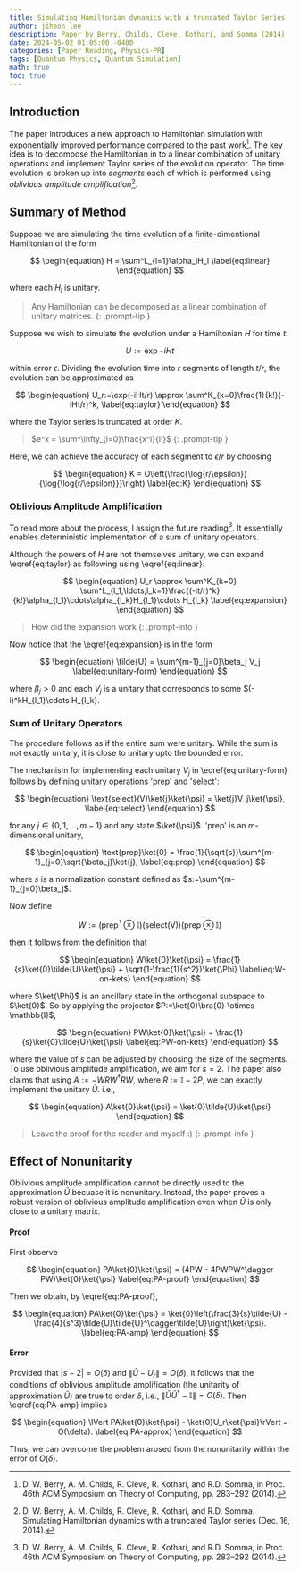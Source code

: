 ```yaml
---
title: Simulating Hamiltonian dynamics with a truncated Taylor Series
author: jiheon_lee
description: Paper by Berry, Childs, Cleve, Kothari, and Somma (2014)
date: 2024-05-02 01:05:00 -0400
categories: [Paper Reading, Physics-PR]
tags: [Quantum Physics, Quantum Simulation]
math: true
toc: true
---
```


## Introduction
The paper introduces a new approach to Hamiltonian simulation with exponentially improved performance compared to the past work[^r1]. The key idea is to decompose the Hamiltonian in to a linear combination of unitary operations and implement Taylor series of the evolution operator. The time evolution is broken up into _segments_ each of which is performed using _oblivious amplitude amplification_[^r2]. 

## Summary of Method
Suppose we are simulating the time evolution of a finite-dimentional Hamiltonian of the form

$$
\begin{equation}
 H = \sum^L_{l=1}\alpha_lH_l
 \label{eq:linear}
\end{equation}
$$

where each $H_l$ is unitary.
<!-- markdownlint-capture -->
<!-- markdownlint-disable -->
> Any Hamiltonian can be decomposed as a linear combination of unitary matrices.
{: .prompt-tip }
<!-- markdownlint-restore -->
Suppose we wish to simulate the evolution under a Hamiltonian $H$ for time $t$:

$$
\begin{equation}
    U:=\exp{-iHt}
    \label{eq:time}
\end{equation}
$$ 

within error $\epsilon$. Dividing the evolution time into $r$ segments of length $t/r$, the evolution can be approximated as

$$
\begin{equation}
U_r:=\exp(-iHt/r) \approx \sum^K_{k=0}\frac{1}{k!}(-iHt/r)^k,
\label{eq:taylor}
\end{equation}
$$

where the Taylor series is truncated at order $K$.

<!-- markdownlint-capture -->
<!-- markdownlint-disable -->
> $e^x = \sum^\infty_{i=0}\frac{x^i}{i!}$
{: .prompt-tip }
<!-- markdownlint-restore -->

Here, we can achieve the accuracy of each segment to $\epsilon/r$ by choosing 

$$
\begin{equation}
    K = O\left(\frac{\log{r/\epsilon}}{\log{\log{r/\epsilon}}}\right)
    \label{eq:K}
\end{equation}
$$

### Oblivious Amplitude Amplification
To read more about the process, I assign the future reading[^r1]. It essentially enables deterministic implementation of a sum of unitary operators.

Although the powers of $H$ are not themselves unitary, we can expand \eqref{eq:taylor} as following using \eqref{eq:linear}:

$$
\begin{equation}
  U_r \approx \sum^K_{k=0} \sum^L_{l_1,\ldots,l_k=1}\frac{(-it/r)^k}{k!}\alpha_{l_1}\cdots\alpha_{l_k}H_{l_1}\cdots H_{l_k}
  \label{eq:expansion}
\end{equation}
$$

<!-- markdownlint-capture -->
<!-- markdownlint-disable -->
> How did the expansion work
{: .prompt-info }
<!-- markdownlint-restore -->

Now notice that the \eqref{eq:expansion} is in the form

$$
\begin{equation}
\tilde{U} = \sum^{m-1}_{j=0}\beta_j V_j
\label{eq:unitary-form}
\end{equation}
$$

where $\beta_j>0$ and each $V_j$ is a unitary that corresponds to some $(-i)^kH_{l_1}\cdots H_{l_k}.

### Sum of Unitary Operators
The procedure follows as if the entire sum were unitary. While the sum is not exactly unitary, it is close to unitary upto the bounded error.

The mechanism for implementing each unitary $V_j$ in \eqref{eq:unitary-form} follows by defining unitary operations 'prep' and 'select':

$$
\begin{equation}
    \text{select}(V)\ket{j}\ket{\psi} = \ket{j}V_j\ket{\psi},
    \label{eq:select}
\end{equation}
$$ 

for any $j\in\{0, 1, \ldots, m - 1\}$ and any state $\ket{\psi}$.
'prep' is an $m$-dimensional unitary,

$$
\begin{equation}
    \text{prep}\ket{0} = \frac{1}{\sqrt{s}}\sum^{m-1}_{j=0}\sqrt{\beta_j}\ket{j},
    \label{eq:prep}
\end{equation}
$$

where $s$ is a normalization constant defined as $s:=\sum^{m-1}_{j=0}\beta_j$.

Now define 

$$
\begin{equation}
    W:=(\text{prep}^\dagger\otimes \mathbb{I})(\text{select(V)})(\text{prep}\otimes \mathbb{I})
    \label{eq:W}
\end{equation}
$$

then it follows from the definition that

$$
\begin{equation}
    W\ket{0}\ket{\psi} = \frac{1}{s}\ket{0}\tilde{U}\ket{\psi} + \sqrt{1-\frac{1}{s^2}}\ket{\Phi}
    \label{eq:W-on-kets}
\end{equation}
$$ 

where $\ket{\Phi}$ is an ancillary state in the orthogonal subspace to $\ket{0}$. So by applying the projector $P:=\ket{0}\bra{0} \otimes \mathbb{I}$,

$$
\begin{equation}
    PW\ket{0}\ket{\psi} = \frac{1}{s}\ket{0}\tilde{U}\ket{\psi}
    \label{eq:PW-on-kets}
\end{equation}
$$ 

where the value of $s$ can be adjusted by choosing the size of the segments. To use oblivious amplitude amplification, we aim for $s=2$. The paper also claims that using $A:=-WRW^\dagger RW$, where $R:=\mathbb{I} - 2P$, we can exactly implement the unitary $\tilde{U}$. i.e.,

$$
\begin{equation}
 A\ket{0}\ket{\psi} = \ket{0}\tilde{U}\ket{\psi}
\end{equation}
$$

<!-- markdownlint-capture -->
<!-- markdownlint-disable -->
> Leave the proof for the reader and myself :)
{: .prompt-info }
<!-- markdownlint-restore -->

## Effect of Nonunitarity
Oblivious amplitude amplification cannot be directly used to the approximation $\tilde{U}$ becuase it is nonunitary. Instead, the paper proves a robust version of oblivious amplitude amplification even when $\tilde{U}$ is only close to a unitary matrix.
#### Proof
First observe

$$
\begin{equation}
  PA\ket{0}\ket{\psi} = (4PW - 4PWPW^\dagger PW)\ket{0}\ket{\psi}
  \label{eq:PA-proof}
\end{equation}
$$

Then we obtain, by \eqref{eq:PA-proof},

$$
\begin{equation}
    PA\ket{0}\ket{\psi} = \ket{0}\left(\frac{3}{s}\tilde{U} - \frac{4}{s^3}\tilde{U}\tilde{U}^\dagger\tilde{U}\right)\ket{\psi}.
    \label{eq:PA-amp}
\end{equation}
$$

#### Error
Provided that $|s-2| = O(\delta)$ and $\lVert\tilde{U} - U_r\rVert = O(\delta)$, it follows that the conditions of oblivious amplitude amplification (the unitarity of approximation $\tilde{U}$) are true to order $\delta$, i.e., $\lVert\tilde{U}\tilde{U}^\dagger - \mathbb{I}\rVert = O(\delta)$. Then \eqref{eq:PA-amp} implies

$$
\begin{equation}
    \lVert PA\ket{0}\ket{\psi} - \ket{0}U_r\ket{\psi}\rVert = O(\delta). 
    \label{eq:PA-approx}
\end{equation}
$$

Thus, we can overcome the problem arosed from the nonunitarity within the error of $O(\delta)$.

[^r1]: D. W. Berry, A. M. Childs, R. Cleve, R. Kothari, and R.D. Somma, in Proc. 46th ACM Symposium on Theory of Computing, pp. 283–292 (2014).
[^r2]: D. W. Berry, A. M. Childs, R. Cleve, R. Kothari, and R.D. Somma. Simulating Hamiltonian dynamics with a truncated Taylor series (Dec. 16, 2014).